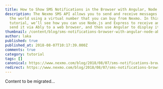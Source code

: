 ```yaml
---
title: How to Show SMS Notifications in the Browser with Angular, Node.JS, and Ably
description: The Nexmo SMS API allows you to send and receive messages around
  the world using a virtual number that you can buy from Nexmo. In this
  tutorial, we’ll see how you can use Node.js and Express to receive an SMS,
  send it via Ably to a web browser, and then use Angular to display it […]
thumbnail: /content/blog/sms-notifications-browser-with-angular-node-ably-dr/2018-08-07-11.20.15.jpg
author: laka
published: true
published_at: 2018-08-07T10:17:39.000Z
comments: true
category: tutorial
tags: []
canonical: https://www.nexmo.com/blog/2018/08/07/sms-notifications-browser-with-angular-node-ably-dr
redirect: https://www.nexmo.com/blog/2018/08/07/sms-notifications-browser-with-angular-node-ably-dr
---
```


Content to be migrated...
